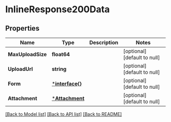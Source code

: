 # InlineResponse200Data

## Properties
Name | Type | Description | Notes
------------ | ------------- | ------------- | -------------
**MaxUploadSize** | **float64** |  | [optional] [default to null]
**UploadUrl** | **string** |  | [optional] [default to null]
**Form** | [***interface{}**](interface{}.md) |  | [optional] [default to null]
**Attachment** | [***Attachment**](Attachment.md) |  | [optional] [default to null]

[[Back to Model list]](../README.md#documentation-for-models) [[Back to API list]](../README.md#documentation-for-api-endpoints) [[Back to README]](../README.md)

